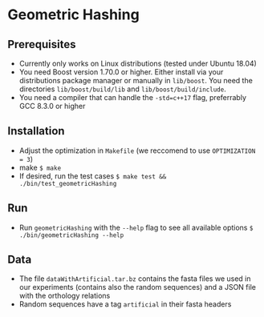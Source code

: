 # Geometric Hashing

## Prerequisites
* Currently only works on Linux distributions (tested under Ubuntu 18.04)
* You need Boost version 1.70.0 or higher. Either install via your distributions package manager or manually in `lib/boost`. You need the directories `lib/boost/build/lib` and `lib/boost/build/include`.
* You need a compiler that can handle the `-std=c++17` flag, preferrably GCC 8.3.0 or higher

## Installation
* Adjust the optimization in `Makefile` (we reccomend to use `OPTIMIZATION = 3`)
* make
```$ make```
* If desired, run the test cases
```$ make test && ./bin/test_geometricHashing```

## Run
* Run `geometricHashing` with the `--help` flag to see all available options
```$ ./bin/geometricHashing --help```

## Data
* The file `dataWithArtificial.tar.bz` contains the fasta files we used in our experiments (contains also the random sequences) and a JSON file with the orthology relations
* Random sequences have a tag `artificial` in their fasta headers
